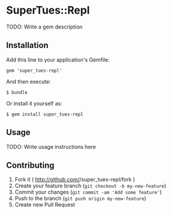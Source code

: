 # SuperTues::Repl

TODO: Write a gem description

## Installation

Add this line to your application's Gemfile:

    gem 'super_tues-repl'

And then execute:

    $ bundle

Or install it yourself as:

    $ gem install super_tues-repl

## Usage

TODO: Write usage instructions here

## Contributing

1. Fork it ( http://github.com/<my-github-username>/super_tues-repl/fork )
2. Create your feature branch (`git checkout -b my-new-feature`)
3. Commit your changes (`git commit -am 'Add some feature'`)
4. Push to the branch (`git push origin my-new-feature`)
5. Create new Pull Request
